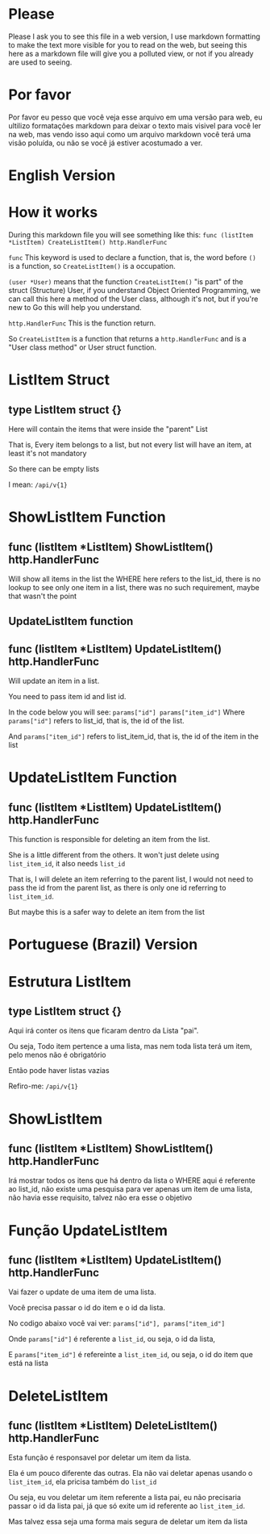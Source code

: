 # Please

Please I ask you to see this file in a web version, I use markdown formatting to make the text more visible for you to read on the web, but seeing this here as a markdown file will give you a polluted view, or not if you already are used to seeing.

# Por favor

Por favor eu pesso que você veja esse arquivo em uma versão para web, eu ultilizo formatações markdown para deixar o texto mais visivel para você ler na web, mas vendo isso aqui como um arquivo markdown você terá uma visão poluída, ou não se você já estiver acostumado a ver.

# English Version
# How it works
During this markdown file you will see something like this:
`func (listItem *ListItem) CreateListItem() http.HandlerFunc`

`func` This keyword is used to declare a function, that is, the word before `()` is a function, so `CreateListItem()` is a occupation.

`(user *User)` means that the function `CreateListItem()` "is part" of the struct (Structure) User, if you understand Object Oriented Programming, we can call this here a method of the User class, although it's not, but if you're new to Go this will help you understand.

``http.HandlerFunc`` This is the function return.

So `CreateListItem` is a function that returns a `http.HandlerFunc` and is a "User class method" or User struct function.

# ListItem Struct
## type ListItem struct {}

Here will contain the items that were inside the "parent" List

That is, Every item belongs to a list, but not every list will have an item, at least it's not mandatory

So there can be empty lists

I mean: `/api/v{1}`

# ShowListItem Function
## func (listItem *ListItem) ShowListItem() http.HandlerFunc 

Will show all items in the list the WHERE here refers to the list_id, there is no lookup to see
only one item in a list, there was no such requirement, maybe that wasn't the point


## UpdateListItem function
## func (listItem *ListItem) UpdateListItem() http.HandlerFunc

Will update an item in a list.

You need to pass item id and list id.

In the code below you will see:
`params["id"] params["item_id"]`
Where `params["id"]` refers to list_id, that is, the id of the list.

And `params["item_id"]` refers to list_item_id, that is, the id of the item in the list



# UpdateListItem Function
## func (listItem *ListItem) UpdateListItem() http.HandlerFunc

This function is responsible for deleting an item from the list.

She is a little different from the others.
It won't just delete using `list_item_id`, it also needs `list_id`

That is, I will delete an item referring to the parent list, I would not need to pass the id
from the parent list, as there is only one id referring to `list_item_id`.

But maybe this is a safer way to delete an item from the list



# Portuguese (Brazil) Version


# Estrutura ListItem
## type ListItem struct {}

Aqui irá conter os itens que ficaram dentro da Lista "pai".

Ou seja, Todo item pertence a uma lista, mas nem toda lista terá um item, pelo menos não é obrigatório

Então pode haver listas vazias

Refiro-me: `/api/v{1}`

# ShowListItem
## func (listItem *ListItem) ShowListItem() http.HandlerFunc

Irá mostrar todos os itens que há dentro da lista o WHERE aqui é referente ao list_id, não existe uma pesquisa para ver apenas um item de uma lista, não havia esse requisito, talvez não era esse o objetivo


# Função UpdateListItem
## func (listItem *ListItem) UpdateListItem() http.HandlerFunc

Vai fazer o update de uma item de uma lista.

Você precisa passar o id do item e o id da lista.

No codigo abaixo você vai ver: `params["id"], params["item_id"]`

Onde `params["id"]` é referente a `list_id`, ou seja, o id da lista,

E `params["item_id"]` é refereinte a `list_item_id`, ou seja, o id do item que está na lista


# DeleteListItem
## func (listItem *ListItem) DeleteListItem() http.HandlerFunc

Esta função é responsavel por deletar um item da lista.

Ela é um pouco diferente das outras.
Ela não vai deletar apenas usando o `list_item_id`, ela pricisa também do `list_id`

Ou seja, eu vou deletar um item referente a lista pai, eu não precisaria passar o id
da lista pai, já que só exite um id referente ao `list_item_id`.

Mas talvez essa seja uma forma mais segura de deletar um item da lista


